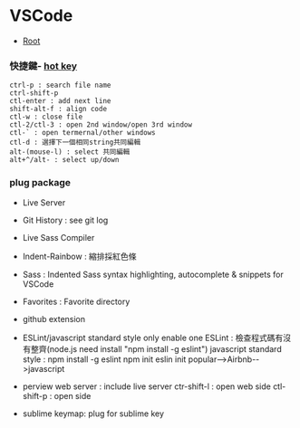 # VSCode

*   [Root](../README.md)

### 快捷鍵-	[hot key](../https://poychang.github.io/vscode-shortcuts/)
	ctrl-p : search file name
	ctrl-shift-p
	ctl-enter : add next line
	shift-alt-f : align code
	ctl-w : close file
	ctl-2/ctl-3 : open 2nd window/open 3rd window
	ctl-` : open termernal/other windows
	ctl-d : 選擇下一個相同string共同編輯
	alt-(mouse-l) : select 共同編輯
	alt+^/alt- : select up/down


### plug package
*	Live Server
*	Git History : see git log 
*	Live Sass Compiler
*	Indent-Rainbow : 縮排採紅色條
* Sass : Indented Sass syntax highlighting, autocomplete & snippets for VSCode
*	Favorites : Favorite directory

*	github extension
*	ESLint/javascript standard style only enable one
	ESLint : 檢查程式碼有沒有整齊(node.js need install "npm install -g eslint")
	javascript standard style : 
		npm install -g eslint
		npm init
		eslin init
			popular-->Airbnb-->javascript
*	perview web server : include live server
		ctr-shift-l : open web side
		ctl-shift-p : open side
*	sublime keymap: plug for sublime key


